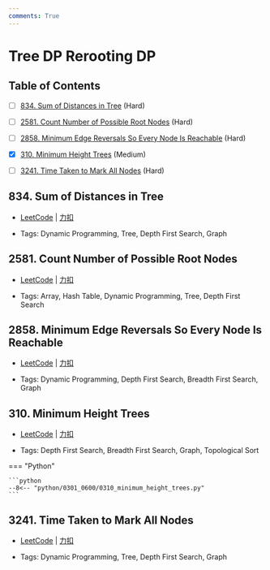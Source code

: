```yaml
---
comments: True
---
```


# Tree DP Rerooting DP

## Table of Contents

- [ ] [834. Sum of Distances in Tree](#834-sum-of-distances-in-tree) (Hard)
- [ ] [2581. Count Number of Possible Root Nodes](#2581-count-number-of-possible-root-nodes) (Hard)
- [ ] [2858. Minimum Edge Reversals So Every Node Is Reachable](#2858-minimum-edge-reversals-so-every-node-is-reachable) (Hard)
- [x] [310. Minimum Height Trees](#310-minimum-height-trees) (Medium)
- [ ] [3241. Time Taken to Mark All Nodes](#3241-time-taken-to-mark-all-nodes) (Hard)


## 834. Sum of Distances in Tree

-    [LeetCode](https://leetcode.com/problems/sum-of-distances-in-tree/) | [力扣](https://leetcode.cn/problems/sum-of-distances-in-tree/)

-   Tags: Dynamic Programming, Tree, Depth First Search, Graph



## 2581. Count Number of Possible Root Nodes

-    [LeetCode](https://leetcode.com/problems/count-number-of-possible-root-nodes/) | [力扣](https://leetcode.cn/problems/count-number-of-possible-root-nodes/)

-   Tags: Array, Hash Table, Dynamic Programming, Tree, Depth First Search



## 2858. Minimum Edge Reversals So Every Node Is Reachable

-    [LeetCode](https://leetcode.com/problems/minimum-edge-reversals-so-every-node-is-reachable/) | [力扣](https://leetcode.cn/problems/minimum-edge-reversals-so-every-node-is-reachable/)

-   Tags: Dynamic Programming, Depth First Search, Breadth First Search, Graph



## 310. Minimum Height Trees

-    [LeetCode](https://leetcode.com/problems/minimum-height-trees/) | [力扣](https://leetcode.cn/problems/minimum-height-trees/)

-   Tags: Depth First Search, Breadth First Search, Graph, Topological Sort

=== "Python"

    ```python
    --8<-- "python/0301_0600/0310_minimum_height_trees.py"
    ```



## 3241. Time Taken to Mark All Nodes

-    [LeetCode](https://leetcode.com/problems/time-taken-to-mark-all-nodes/) | [力扣](https://leetcode.cn/problems/time-taken-to-mark-all-nodes/)

-   Tags: Dynamic Programming, Tree, Depth First Search, Graph
